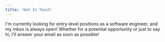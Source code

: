 ```yaml
---
title: 'Get In Touch'
---
```


I'm currently looking for entry-level positions as a software engineer, and my inbox is always open! Whether for a potential opportunity or just to say hi, I'll answer your email as soon as possible!
